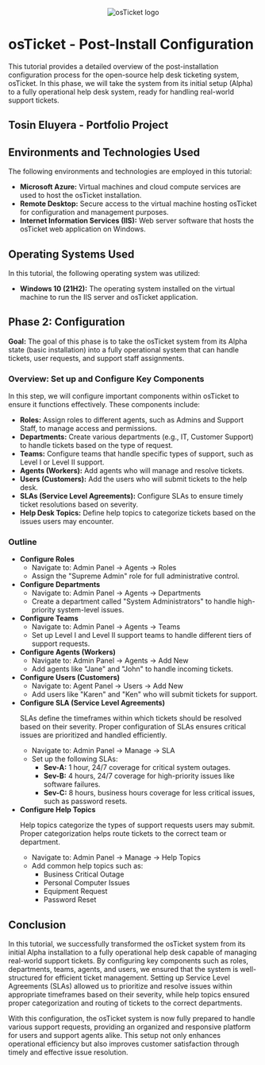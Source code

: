 <p align="center">
<img src="https://i.imgur.com/Clzj7Xs.png" alt="osTicket logo"/>
</p>

<h1>osTicket - Post-Install Configuration</h1>
<p>This tutorial provides a detailed overview of the post-installation configuration process for the open-source help desk ticketing system, osTicket. In this phase, we will take the system from its initial setup (Alpha) to a fully operational help desk system, ready for handling real-world support tickets.</p>

<h2>Tosin Eluyera - Portfolio Project</h2>

<h2>Environments and Technologies Used</h2>
<p>The following environments and technologies are employed in this tutorial:</p>
<ul>
  <li><strong>Microsoft Azure:</strong> Virtual machines and cloud compute services are used to host the osTicket installation.</li>
  <li><strong>Remote Desktop:</strong> Secure access to the virtual machine hosting osTicket for configuration and management purposes.</li>
  <li><strong>Internet Information Services (IIS):</strong> Web server software that hosts the osTicket web application on Windows.</li>
</ul>

<h2>Operating Systems Used</h2>
<p>In this tutorial, the following operating system was utilized:</p>
<ul>
  <li><strong>Windows 10 (21H2):</strong> The operating system installed on the virtual machine to run the IIS server and osTicket application.</li>
</ul>

<h2>Phase 2: Configuration</h2>
<p><strong>Goal:</strong> The goal of this phase is to take the osTicket system from its Alpha state (basic installation) into a fully operational system that can handle tickets, user requests, and support staff assignments.</p>

<h3>Overview: Set up and Configure Key Components</h3>
<p>In this step, we will configure important components within osTicket to ensure it functions effectively. These components include:</p>
<ul>
  <li><strong>Roles:</strong> Assign roles to different agents, such as Admins and Support Staff, to manage access and permissions.</li>
  <li><strong>Departments:</strong> Create various departments (e.g., IT, Customer Support) to handle tickets based on the type of request.</li>
  <li><strong>Teams:</strong> Configure teams that handle specific types of support, such as Level I or Level II support.</li>
  <li><strong>Agents (Workers):</strong> Add agents who will manage and resolve tickets.</li>
  <li><strong>Users (Customers):</strong> Add the users who will submit tickets to the help desk.</li>
  <li><strong>SLAs (Service Level Agreements):</strong> Configure SLAs to ensure timely ticket resolutions based on severity.</li>
  <li><strong>Help Desk Topics:</strong> Define help topics to categorize tickets based on the issues users may encounter.</li>
</ul>


<h3>Outline</h3>

<ul>
  <li><strong>Configure Roles</strong>
    <ul>
      <li>Navigate to: Admin Panel -> Agents -> Roles</li>
      <li>Assign the "Supreme Admin" role for full administrative control.</li>
    </ul>
  </li>
  
  <li><strong>Configure Departments</strong>
    <ul>
      <li>Navigate to: Admin Panel -> Agents -> Departments</li>
      <li>Create a department called "System Administrators" to handle high-priority system-level issues.</li>
    </ul>
  </li>
  
  <li><strong>Configure Teams</strong>
    <ul>
      <li>Navigate to: Admin Panel -> Agents -> Teams</li>
      <li>Set up Level I and Level II support teams to handle different tiers of support requests.</li>
    </ul>
  </li>
  
  <li><strong>Configure Agents (Workers)</strong>
    <ul>
      <li>Navigate to: Admin Panel -> Agents -> Add New</li>
      <li>Add agents like "Jane" and "John" to handle incoming tickets.</li>
    </ul>
  </li>
  
  <li><strong>Configure Users (Customers)</strong>
    <ul>
      <li>Navigate to: Agent Panel -> Users -> Add New</li>
      <li>Add users like "Karen" and "Ken" who will submit tickets for support.</li>
    </ul>
  </li>
  
  <li><strong>Configure SLA (Service Level Agreements)</strong>
    <p>SLAs define the timeframes within which tickets should be resolved based on their severity. Proper configuration of SLAs ensures critical issues are prioritized and handled efficiently.</p>
    <ul>
      <li>Navigate to: Admin Panel -> Manage -> SLA</li>
      <li>Set up the following SLAs:
        <ul>
          <li><strong>Sev-A:</strong> 1 hour, 24/7 coverage for critical system outages.</li>
          <li><strong>Sev-B:</strong> 4 hours, 24/7 coverage for high-priority issues like software failures.</li>
          <li><strong>Sev-C:</strong> 8 hours, business hours coverage for less critical issues, such as password resets.</li>
        </ul>
      </li>
    </ul>
  </li>
  
  <li><strong>Configure Help Topics</strong>
    <p>Help topics categorize the types of support requests users may submit. Proper categorization helps route tickets to the correct team or department.</p>
    <ul>
      <li>Navigate to: Admin Panel -> Manage -> Help Topics</li>
      <li>Add common help topics such as:
        <ul>
          <li>Business Critical Outage</li>
          <li>Personal Computer Issues</li>
          <li>Equipment Request</li>
          <li>Password Reset</li>
        </ul>
      </li>
    </ul>
  </li>
</ul>

<h2>Conclusion</h2>

<p>In this tutorial, we successfully transformed the osTicket system from its initial Alpha installation to a fully operational help desk capable of managing real-world support tickets. By configuring key components such as roles, departments, teams, agents, and users, we ensured that the system is well-structured for efficient ticket management. Setting up Service Level Agreements (SLAs) allowed us to prioritize and resolve issues within appropriate timeframes based on their severity, while help topics ensured proper categorization and routing of tickets to the correct departments.</p>

<p>With this configuration, the osTicket system is now fully prepared to handle various support requests, providing an organized and responsive platform for users and support agents alike. This setup not only enhances operational efficiency but also improves customer satisfaction through timely and effective issue resolution.</p>
